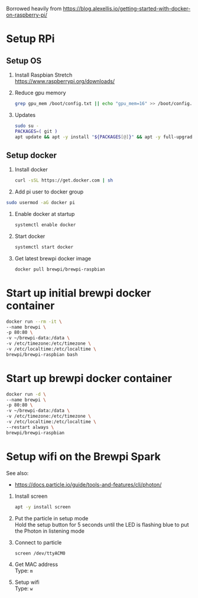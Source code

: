 Borrowed heavily from
https://blog.alexellis.io/getting-started-with-docker-on-raspberry-pi/

# Setup RPi
## Setup OS
1. Install Raspbian Stretch \
   https://www.raspberrypi.org/downloads/

1. Reduce gpu memory
   ```bash
   grep gpu_mem /boot/config.txt || echo "gpu_mem=16" >> /boot/config.txt
   ```

1. Updates
   ```bash
   sudo su -
   PACKAGES=( git )
   apt update && apt -y install "${PACKAGES[@]}" && apt -y full-upgrade && reboot
   ```

## Setup docker
1. Install docker
   ```bash
   curl -sSL https://get.docker.com | sh
   ```

1.  Add pi user to docker group
   ```bash
   sudo usermod -aG docker pi
   ```

1. Enable docker at startup
   ```bash
   systemctl enable docker
   ```

1. Start docker
   ```bash
   systemctl start docker
   ```

1. Get latest brewpi docker image
   ```bash
   docker pull brewpi/brewpi-raspbian
   ```

# Start up initial brewpi docker container
```bash
docker run --rm -it \
--name brewpi \
-p 80:80 \
-v ~/brewpi-data:/data \
-v /etc/timezone:/etc/timezone \
-v /etc/localtime:/etc/localtime \
brewpi/brewpi-raspbian bash
```

# Start up brewpi docker container
```bash
docker run -d \
--name brewpi \
-p 80:80 \
-v ~/brewpi-data:/data \
-v /etc/timezone:/etc/timezone \
-v /etc/localtime:/etc/localtime \
--restart always \
brewpi/brewpi-raspbian
```



# Setup wifi on the Brewpi Spark
See also:
* https://docs.particle.io/guide/tools-and-features/cli/photon/

1. Install screen
   ```bash
   apt -y install screen
   ```

1. Put the particle in setup mode \
   Hold the setup button for 5 seconds until the LED is flashing blue to put the Photon in listening mode

1. Connect to particle
   ```bash
   screen /dev/ttyACM0
   ```

1. Get MAC address \
   Type: `m`

1. Setup wifi \
   Type: `w`
